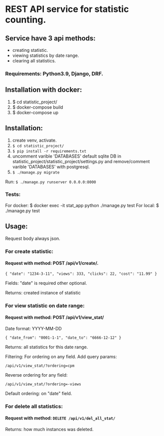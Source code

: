 # REST API service for statistic counting.
## Service have 3 api methods:
- creating statistic.
- viewing statistics by date range.
- clearing all statistics.

### Requirements: Python3.9, Django, DRF.

## Installation with docker:
1. $ cd statistic_project/
2. $ docker-compose build
3. $ docker-compose up

## Installation:
1. create venv, activate.
2. `$ cd statistic_project/`
3. `$ pip install -r requirements.txt`
4. uncomment varible 'DATABASES' default sqlite DB in statistic_project/statistic_project/settings.py and
remove/comment varible 'DATABASES' with postgresql.
5. ` $ ./manage.py migrate `

Run: ` $ ./manage.py runserver 0.0.0.0:8000 `

### Tests:
For docker: $ docker exec -it stat_app python ./manage.py test
For local: $ ./manage.py test

## Usage:

Request body always json.

### For create statistic:
#### Request with method: POST /api/v1/create/.

 `{
    "date": "1234-3-11",
    "views": 333,
    "clicks": 22,
    "cost": "11.99"
} `

Fields: "date" is required other optional.

Returns: created instance of statistic

### For view statistic on date range:

#### Request with method: POST /api/v1/view_stat/

Date format: YYYY-MM-DD

`{
    "date_from": "0001-1-1",
    "date_to": "6666-12-12"
}`

Returns: all statistics for this date range.

Filtering:
For ordering on any field. Add query params:

` /api/v1/view_stat/?ordering=cpm `

Reverse ordering for any field:

` /api/v1/view_stat/?ordering=-views `

Default ordering: on "date" field.

### For delete all statistics:

#### Request with method: ` DELETE /api/v1/del_all_stat/ `

Returns: how much instances was deleted.



